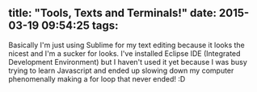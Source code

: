 title: "Tools, Texts and Terminals!"
date: 2015-03-19 09:54:25
tags:
---
Basically I'm just using Sublime for my text editing because it looks the nicest and I'm a sucker for looks. I've installed Eclipse IDE (Integrated Development Environment) but I haven't used it yet because I was busy trying to learn Javascript and ended up slowing down my computer phenomenally making a for loop that never ended! :D
